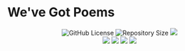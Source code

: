 # We've Got Poems

<p align="center">
<img alt="GitHub License" src="https://img.shields.io/github/package-json/license/globe-and-citizen/We-ve-Got-Poems-Server" />
<img alt="Repository Size" src="https://img.shields.io/github/repo-size/globe-and-citizen/We-ve-Got-Poems-Server" />
<a href="https://celebrityfanalyzer.com"><img src="https://img.shields.io/website?url=https%3A%2F%2Fcelebrityfanalyzer.com" /></a>
<br />
<img src="https://img.shields.io/github/package-json/dependency-version/globe-and-citizen/We-ve-Got-Poems-Server/cors" />
<img src="https://img.shields.io/github/package-json/dependency-version/globe-and-citizen/We-ve-Got-Poems-Server/dotenv" />
<img src="https://img.shields.io/github/package-json/dependency-version/globe-and-citizen/We-ve-Got-Poems-Server/express" />
<img src="https://img.shields.io/github/package-json/dependency-version/globe-and-citizen/We-ve-Got-Poems-Server/pg" />
</p>
